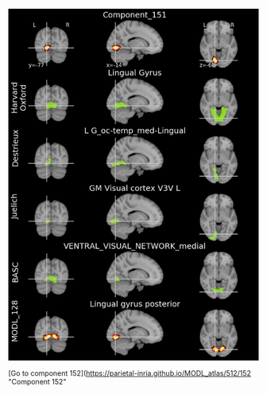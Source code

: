 


![151](preliminary/151.jpg "Component 151")

[Go to component 152](https://parietal-inria.github.io/MODL_atlas/512/152 "Component 152"